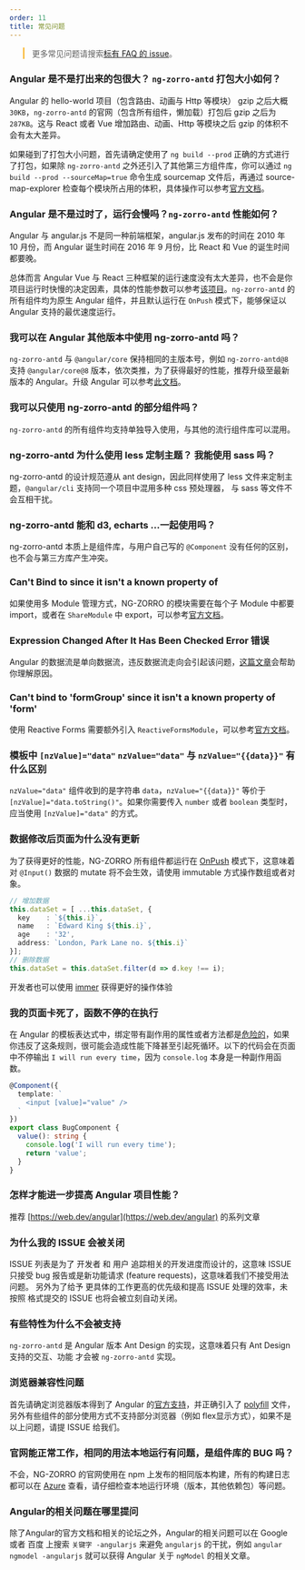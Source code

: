 ```yaml
---
order: 11
title: 常见问题
---
```


<blockquote style="border-color: #faad14;"><p>更多常见问题请搜索<a href="https://github.com/NG-ZORRO/ng-zorro-antd/issues?q=is%3Aopen+is%3Aissue+label%3A%22%3Aquestion%3A+FAQ%22" target="_blank" rel="noopener">标有 FAQ 的 issue</a>。</p></blockquote>

### Angular 是不是打出来的包很大？ `ng-zorro-antd` 打包大小如何？

Angular 的 hello-world 项目（包含路由、动画与 Http 等模块） gzip 之后大概 `30KB`，`ng-zorro-antd` 的官网（包含所有组件，懒加载）打包后 gzip 之后为 `287KB`。这与 React 或者 Vue 增加路由、动画、Http 等模块之后 gzip 的体积不会有太大差异。

如果碰到了打包大小问题，首先请确定使用了 `ng build --prod` 正确的方式进行了打包，如果除 `ng-zorro-antd` 之外还引入了其他第三方组件库，你可以通过 `ng build --prod --sourceMap=true` 命令生成 sourcemap 文件后，再通过 source-map-explorer 检查每个模块所占用的体积，具体操作可以参考[官方文档](https://angular.cn/guide/deployment#inspect-the-bundles)。

### Angular 是不是过时了，运行会慢吗？`ng-zorro-antd` 性能如何？

Angular 与 angular.js 不是同一种前端框架，angular.js 发布的时间在 2010 年 10 月份，而 Angular 诞生时间在 2016 年 9 月份，比 React 和 Vue 的诞生时间都要晚。

总体而言 Angular Vue 与 React 三种框架的运行速度没有太大差异，也不会是你项目运行时快慢的决定因素，具体的性能参数可以参考[该项目](https://github.com/krausest/js-framework-benchmark)。`ng-zorro-antd` 的所有组件均为原生 Angular 组件，并且默认运行在 `OnPush` 模式下，能够保证以 Angular 支持的最优速度运行。

### 我可以在 Angular 其他版本中使用 ng-zorro-antd 吗？

`ng-zorro-antd` 与 `@angular/core` 保持相同的主版本号，例如 `ng-zorro-antd@8` 支持 `@angular/core@8` 版本，依次类推，为了获得最好的性能，推荐升级至最新版本的 Angular。升级 Angular 可以参考[此文档](https://angular.dev/update-guide)。

### 我可以只使用 ng-zorro-antd 的部分组件吗？

`ng-zorro-antd` 的所有组件均支持单独导入使用，与其他的流行组件库可以混用。

### ng-zorro-antd 为什么使用 less 定制主题？ 我能使用 sass 吗？

ng-zorro-antd 的设计规范遵从 ant design，因此同样使用了 less 文件来定制主题，`@angular/cli` 支持同一个项目中混用多种 css 预处理器， 与 sass 等文件不会互相干扰。

### ng-zorro-antd 能和 d3, echarts ...一起使用吗？

ng-zorro-antd 本质上是组件库，与用户自己写的 `@Component` 没有任何的区别，也不会与第三方库产生冲突。

### Can't Bind to since it isn't a known property of

如果使用多 Module 管理方式，NG-ZORRO 的模块需要在每个子 Module 中都要 import，或者在 `ShareModule` 中 export，可以参考[官方文档](https://angular.dev/guide/ngmodules/sharing)。

### Expression Changed After It Has Been Checked Error 错误

Angular 的数据流是单向数据流，违反数据流走向会引起该问题，[这篇文章](https://blog.angularindepth.com/everything-you-need-to-know-about-the-expressionchangedafterithasbeencheckederror-error-e3fd9ce7dbb4)会帮助你理解原因。

### Can't bind to 'formGroup' since it isn't a known property of 'form'

使用 Reactive Forms 需要额外引入 `ReactiveFormsModule`，可以参考[官方文档](https://angular.dev/guide/forms/reactive-forms)。

### 模板中 `[nzValue]="data"` `nzValue="data"` 与 `nzValue="{{data}}"` 有什么区别

`nzValue="data"` 组件收到的是字符串 `data`，`nzValue="{{data}}"` 等价于 `[nzValue]="data.toString()"`。如果你需要传入 `number` 或者 `boolean` 类型时，应当使用 `[nzValue]="data"` 的方式。

### 数据修改后页面为什么没有更新

为了获得更好的性能，NG-ZORRO 所有组件都运行在 [OnPush](https://angular.dev/guide/components/advanced-configuration#changedetectionstrategy) 模式下，这意味着对 `@Input()` 数据的 mutate 将不会生效，请使用 immutable 方式操作数组或者对象。

```typescript
// 增加数据
this.dataSet = [ ...this.dataSet, {
  key    : `${this.i}`,
  name   : `Edward King ${this.i}`,
  age    : '32',
  address: `London, Park Lane no. ${this.i}`
}];
// 删除数据
this.dataSet = this.dataSet.filter(d => d.key !== i);
```

开发者也可以使用 [immer](https://immerjs.github.io/immer/docs/introduction) 获得更好的操作体验

### 我的页面卡死了，函数不停的在执行

在 Angular 的模板表达式中，绑定带有副作用的属性或者方法都是[危险的](https://angular.cn/guide/template-syntax#avoid-side-effects)，如果你违反了这条规则，很可能会造成性能下降甚至引起死循环。以下的代码会在页面中不停输出 `I will run every time`，因为 `console.log` 本身是一种副作用函数。

```typescript
@Component({
  template: `
    <input [value]="value" />
  `
})
export class BugComponent {
  value(): string {
    console.log('I will run every time');
    return 'value';
  }
}
```

### 怎样才能进一步提高 Angular 项目性能？

推荐 [https://web.dev/angular](https://web.dev/angular) 的系列文章

### 为什么我的 ISSUE 会被关闭

ISSUE 列表是为了 开发者 和 用户 追踪相关的开发进度而设计的，这意味 ISSUE 只接受 bug 报告或是新功能请求 (feature requests)，这意味着我们不接受用法问题。
另外为了给予 更具体的工作更高的优先级和提高 ISSUE 处理的效率，未按照 格式提交的 ISSUE 也将会被立刻自动关闭。

### 有些特性为什么不会被支持

`ng-zorro-antd` 是 Angular 版本 Ant Design 的实现，这意味着只有 Ant Design 支持的交互、功能 才会被 `ng-zorro-antd` 实现。

### 浏览器兼容性问题

首先请确定浏览器版本得到了 Angular 的[官方支持](https://github.com/angular/angular)，并正确引入了 [polyfill](https://angular.dev/reference/versions#polyfills) 文件，另外有些组件的部分使用方式不支持部分浏览器（例如 flex显示方式），如果不是以上问题，请提 ISSUE 给我们。

### 官网能正常工作，相同的用法本地运行有问题，是组件库的 BUG 吗？

不会，NG-ZORRO 的官网使用在 npm 上发布的相同版本构建，所有的构建日志都可以在 [Azure](https://dev.azure.com/ng-zorro/NG-ZORRO) 查看，请仔细检查本地运行环境（版本，其他依赖包）等问题。

### Angular的相关问题在哪里提问

除了Angular的官方文档和相关的论坛之外，Angular的相关问题可以在 Google 或者 百度 上搜索 `关键字 -angularjs` 来避免 `angularjs` 的干扰，例如 `angular ngmodel -angularjs` 就可以获得 Angular 关于 `ngModel` 的相关文章。